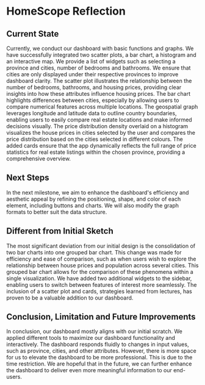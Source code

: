 # HomeScope Reflection

## Current State

Currently, we conduct our dashboard with basic functions and graphs.
We have successfully integrated two scatter plots, a bar chart, a histogram and an interactive map.
We provide a list of widgets such as selecting a province and cities, number of bedrooms and bathrooms.
We ensure that cities are only displayed under their respective provinces to improve dashboard clarity.
The scatter plot illustrates the relationship between the number of bedrooms, bathrooms, and housing prices, providing clear insights into how these attributes influence housing prices.
The bar chart highlights differences between cities, especially by allowing users to compare numerical features across multiple locations.
The geospatial graph leverages longitude and latitude data to outline country boundaries, enabling users to easily compare real estate locations and make informed decisions visually.
The price distribution density overlaid on a histogram visualizes the house prices in cities selected by the user and compares the price distribution based on the cities selected in different colours.
The added cards ensure that the app dynamically reflects the full range of price statistics for real estate listings within the chosen province, providing a comprehensive overview.

## Next Steps

In the next milestone, we aim to enhance the dashboard's efficiency and aesthetic appeal by refining the positioning, shape, and color of each element, including buttons and charts.
We will also modify the graph formats to better suit the data structure.

## Different from Initial Sketch

The most significant deviation from our initial design is the consolidation of two bar charts into one grouped bar chart.
This change was made for efficiency and ease of comparison, such as when users wish to explore the relationship between house prices and population across several cities.
This grouped bar chart allows for the comparison of these phenomena within a single visualization.
We have added two additional widgets to the sidebar, enabling users to switch between features of interest more seamlessly.
The inclusion of a scatter plot and cards, strategies learned from lectures, has proven to be a valuable addition to our dashboard.

## Conclusion, Limitation and Future Improvements

In conclusion, our dashboard mostly aligns with our initial scratch.
We applied different tools to maximize our dashboard functionality and interactively.
The dashboard responds fluidly to changes in input values, such as province, cities, and other attributes.
However, there is more space for us to elevate the dashboard to be more professional.
This is due to the time restriction.
We are hopeful that in the future, we can further enhance the dashboard to deliver even more meaningful information to our end-users.
